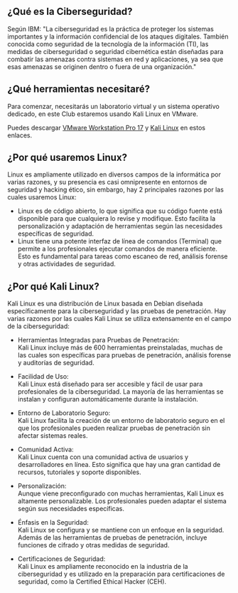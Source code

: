 ## ¿Qué es la Ciberseguridad?

Según IBM: "La ciberseguridad es la práctica de proteger los sistemas importantes y la información confidencial de los ataques digitales. También conocida como seguridad de la tecnología de la información (TI), las medidas de ciberseguridad o seguridad cibernética están diseñadas para combatir las amenazas contra sistemas en red y aplicaciones, ya sea que esas amenazas se originen dentro o fuera de una organización."

## ¿Qué herramientas necesitaré?

Para comenzar, necesitarás un laboratorio virtual y un sistema operativo dedicado, en este Club estaremos usando Kali Linux en VMware.

Puedes descargar [VMware Workstation Pro 17](https://www.vmware.com/es/products/workstation-pro/workstation-pro-evaluation.html) y [Kali Linux](https://www.kali.org/get-kali/#kali-installer-images) en estos enlaces.

## ¿Por qué usaremos Linux?

Linux es ampliamente utilizado en diversos campos de la informática por varias razones, y su presencia es casi omnipresente en entornos de seguridad y hacking ético, sin embargo, hay 2 principales razones por las cuales usaremos Linux:
* Linux es de código abierto, lo que significa que su código fuente está disponible para que cualquiera lo revise y modifique. Esto facilita la personalización y adaptación de herramientas según las necesidades específicas de seguridad.
* Linux tiene una potente interfaz de línea de comandos (Terminal) que permite a los profesionales ejecutar comandos de manera eficiente. Esto es fundamental para tareas como escaneo de red, análisis forense y otras actividades de seguridad.

## ¿Por qué Kali Linux?

Kali Linux es una distribución de Linux basada en Debian diseñada específicamente para la ciberseguridad y las pruebas de penetración. Hay varias razones por las cuales Kali Linux se utiliza extensamente en el campo de la ciberseguridad:

* Herramientas Integradas para Pruebas de Penetración: </br>
Kali Linux incluye más de 600 herramientas preinstaladas, muchas de las cuales son específicas para pruebas de penetración, análisis forense y auditorías de seguridad.

* Facilidad de Uso: </br>
Kali Linux está diseñado para ser accesible y fácil de usar para profesionales de la ciberseguridad. La mayoría de las herramientas se instalan y configuran automáticamente durante la instalación.

* Entorno de Laboratorio Seguro: </br>
Kali Linux facilita la creación de un entorno de laboratorio seguro en el que los profesionales pueden realizar pruebas de penetración sin afectar sistemas reales.

* Comunidad Activa: </br>
Kali Linux cuenta con una comunidad activa de usuarios y desarrolladores en línea. Esto significa que hay una gran cantidad de recursos, tutoriales y soporte disponibles.

* Personalización: </br>
Aunque viene preconfigurado con muchas herramientas, Kali Linux es altamente personalizable. Los profesionales pueden adaptar el sistema según sus necesidades específicas.

* Énfasis en la Seguridad: </br>
Kali Linux se configura y se mantiene con un enfoque en la seguridad. Además de las herramientas de pruebas de penetración, incluye funciones de cifrado y otras medidas de seguridad.

* Certificaciones de Seguridad: </br>
Kali Linux es ampliamente reconocido en la industria de la ciberseguridad y es utilizado en la preparación para certificaciones de seguridad, como la Certified Ethical Hacker (CEH).